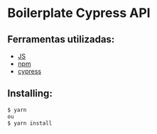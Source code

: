 # Boilerplate Cypress API

## Ferramentas utilizadas:  
- [JS](https://developer.mozilla.org/pt-BR/docs/Web/JavaScript) 
- [npm](https://www.npmjs.com/)
- [cypress](https://docs.cypress.io/)


## Installing:

```bash
$ yarn 
ou 
$ yarn install
```
